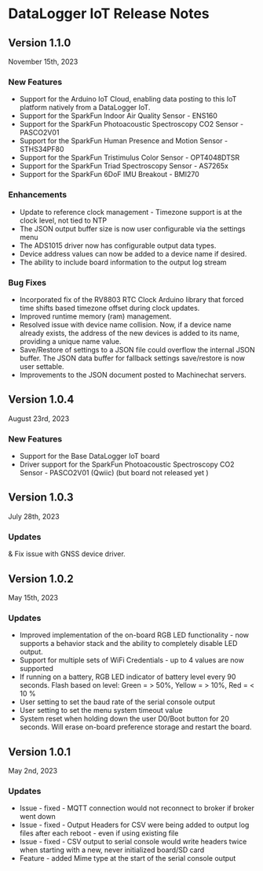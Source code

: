 
# DataLogger IoT Release Notes

## Version 1.1.0

November 15th, 2023

### New Features

* Support for the Arduino IoT Cloud, enabling data posting to this IoT platform natively from a DataLogger IoT.
* Support for the SparkFun Indoor Air Quality Sensor - ENS160
* Support for the SparkFun Photoacoustic Spectroscopy CO2 Sensor - PASCO2V01
* Support for the SparkFun Human Presence and Motion Sensor - STHS34PF80
* Support for the SparkFun Tristimulus Color Sensor - OPT4048DTSR
* Support for the SparkFun Triad Spectroscopy Sensor - AS7265x
* Support for the SparkFun 6DoF IMU Breakout - BMI270

### Enhancements

* Update to reference clock management - Timezone support is at the clock level, not tied to NTP
* The JSON output buffer size is now user configurable via the settings menu
* The ADS1015 driver now has configurable output data types.
* Device address values can now be added to a device name if desired.
* The ability to include board information to the output log stream

### Bug Fixes

* Incorporated fix of the RV8803 RTC Clock Arduino library that forced time shifts based timezone offset during clock updates.
* Improved runtime memory (ram) management.
* Resolved issue with device name collision. Now, if a device name already exists, the address of the new devices is added to its name, providing a unique name value.
* Save/Restore of settings to a JSON file could overflow the internal JSON buffer. The JSON data buffer for fallback settings save/restore is now user settable.
* Improvements to the JSON document posted to Machinechat servers.

## Version 1.0.4

August 23rd, 2023

### New Features

* Support for the Base DataLogger IoT board
* Driver support for the SparkFun Photoacoustic Spectroscopy CO2 Sensor - PASCO2V01 (Qwiic) (but board not released yet )

## Version 1.0.3

July 28th, 2023

### Updates

& Fix issue with GNSS device driver.

## Version 1.0.2

May 15th, 2023

### Updates

* Improved implementation of the on-board RGB LED functionality - now supports a behavior stack and the ability to completely disable LED output.
* Support for multiple sets of WiFi Credentials - up to 4 values are now supported
* If running on a battery, RGB LED indicator of battery level every 90 seconds.  Flash based on level: Green = > 50%, Yellow  = > 10%, Red = < 10 %
* User setting to set the baud rate of the serial console output
* User setting to set the menu system timeout value
* System reset when holding down the user D0/Boot button for 20 seconds. Will erase on-board preference storage and restart the board.

## Version 1.0.1

May 2nd, 2023

### Updates

* Issue - fixed - MQTT connection would not reconnect to broker if broker went down
* Issue - fixed - Output Headers for CSV were being added to output log files after each reboot - even if using existing file
* Issue - fixed - CSV output to serial console would write headers twice when starting with a new, never initialized board/SD card
* Feature - added Mime type at the start of the serial console output
